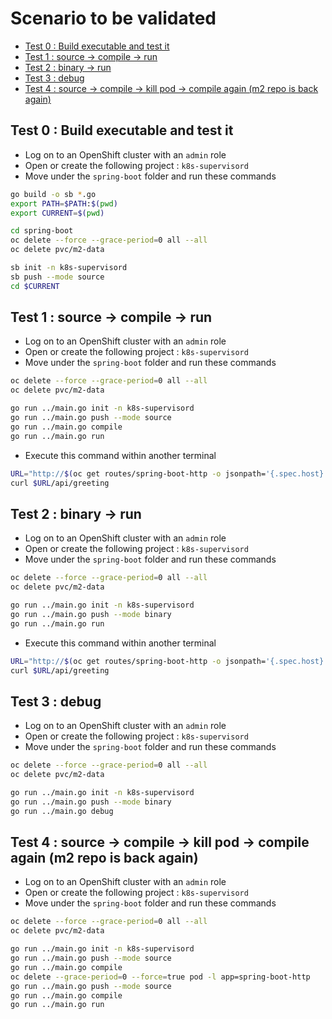 # Scenario to be validated

   * [Test 0 : Build executable and test it](#test-0--build-executable-and-test-it)
   * [Test 1 : source -&gt; compile -&gt; run](#test-1--source---compile---run)
   * [Test 2 : binary -&gt; run](#test-2--binary---run)
   * [Test 3 : debug](#test-3--debug)
   * [Test 4 : source -&gt; compile -&gt; kill pod -&gt; compile again (m2 repo is back again)](#test-4--source---compile---kill-pod---compile-again-m2-repo-is-back-again)

## Test 0 : Build executable and test it

- Log on to an OpenShift cluster with an `admin` role
- Open or create the following project : `k8s-supervisord`
- Move under the `spring-boot` folder and run these commands

```bash
go build -o sb *.go
export PATH=$PATH:$(pwd)
export CURRENT=$(pwd)

cd spring-boot
oc delete --force --grace-period=0 all --all
oc delete pvc/m2-data

sb init -n k8s-supervisord
sb push --mode source
cd $CURRENT
```

## Test 1 : source -> compile -> run

- Log on to an OpenShift cluster with an `admin` role
- Open or create the following project : `k8s-supervisord`
- Move under the `spring-boot` folder and run these commands

```bash
oc delete --force --grace-period=0 all --all
oc delete pvc/m2-data

go run ../main.go init -n k8s-supervisord
go run ../main.go push --mode source
go run ../main.go compile
go run ../main.go run
```

- Execute this command within another terminal

```bash
URL="http://$(oc get routes/spring-boot-http -o jsonpath='{.spec.host}')"
curl $URL/api/greeting
```

## Test 2 : binary -> run

- Log on to an OpenShift cluster with an `admin` role
- Open or create the following project : `k8s-supervisord`
- Move under the `spring-boot` folder and run these commands

```bash
oc delete --force --grace-period=0 all --all
oc delete pvc/m2-data

go run ../main.go init -n k8s-supervisord
go run ../main.go push --mode binary
go run ../main.go run
```

- Execute this command within another terminal

```bash
URL="http://$(oc get routes/spring-boot-http -o jsonpath='{.spec.host}')"
curl $URL/api/greeting
```

## Test 3 : debug

- Log on to an OpenShift cluster with an `admin` role
- Open or create the following project : `k8s-supervisord`
- Move under the `spring-boot` folder and run these commands

```bash
oc delete --force --grace-period=0 all --all
oc delete pvc/m2-data

go run ../main.go init -n k8s-supervisord
go run ../main.go push --mode binary
go run ../main.go debug
```

## Test 4 : source -> compile -> kill pod -> compile again (m2 repo is back again)

- Log on to an OpenShift cluster with an `admin` role
- Open or create the following project : `k8s-supervisord`
- Move under the `spring-boot` folder and run these commands

```bash
oc delete --force --grace-period=0 all --all
oc delete pvc/m2-data

go run ../main.go init -n k8s-supervisord
go run ../main.go push --mode source
go run ../main.go compile
oc delete --grace-period=0 --force=true pod -l app=spring-boot-http 
go run ../main.go push --mode source
go run ../main.go compile
go run ../main.go run
```